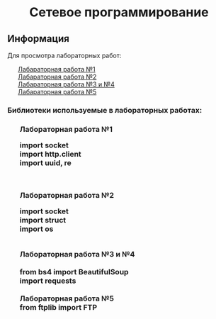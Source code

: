 <div><h1 align="center">Cетевое программирование</h1></div>
<div><h2 align="left">Информация</h2></div>
<div>Для просмотра лабораторных работ: </div>
<ul><div><a href="https://github.com/lukiorDE/Sp/tree/Лабораторная-работа-№1">Лабараторная работа №1</a></div>
<div><a href="https://github.com/lukiorDE/Sp/tree/Лабораторная-работа-№2">Лабараторная работа №2</a></div>
<div><a href="https://github.com/lukiorDE/Sp/tree/Лабораторная-работа-№3-№4">Лабараторная работа №3 и №4</a></div>
<div><a href="https://github.com/lukiorDE/Sp/tree/Лабораторная-работа-№5">Лабараторная работа №5</a></div>
</ul>

<h3>Библиотеки используемые в лабораторных работах:<h3>
<ul>Лабораторная работа №1
<body>

import  socket </br> 
import http.client<br>
import uuid, re<br>
</body>
<br>
<body>

Лабораторная работа №2
<body>

import socket<br>
import struct<br>
import os </br> 
</body>
<br>
Лабораторная работа №3 и №4 <br>

<body>
<br>
from bs4 import BeautifulSoup<br>
import requests<br>
<br>
</body>
Лабораторная работа №5<br>
<body> from ftplib import FTP <br> </body>

